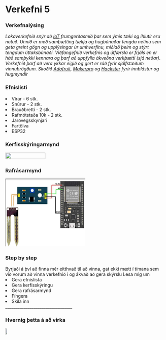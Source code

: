 <h1>Verkefni 5</h1>

<h3>Verkefnalýsing</h3>

_Lokaverkefnið snýr að [IoT](https://en.wikipedia.org/wiki/Internet_of_things) frumgerðasmíð þar sem ýmis tæki og íhlutir eru notuð. Unnið er með samþætting tækja og hugbúnaðar tengda netinu sem geta greint gögn og upplýsingar úr umhverfinu, miðlað þeim og stýrt tengdum úttaksbúnaði.
Viðfangefnið verkefnis og útfærsla er frjáls en er háð samþykki kennara og þarf að uppfylla ákveðna verkþætti (sjá neðar).
Verkefnið þarf að vera ykkar eigið og gert er ráð fyrir sjálfstæðum vinnubrögðum. Skoðið [Adafruit](https://learn.adafruit.com), [Makerpro](https://maker.pro) og [Hackster](https://www.hackster.io) fyrir innblástur og hugmyndir_


<h3>Efnislisti</h3> 

 <li>Vírar - 6 stk.</li>
 <li>Snúrur - 2 stk.</li>
 <li>Brauðbretti - 2 stk.</li>
 <li>Rafmótstaða 10k - 2 stk.</li>
 <li>Jarðvegsskynjari</li>
 <li>Fartölva</li> 
 <li>ESP32</li>

 
<h3>Kerfisskýringarmynd</h3>
<img src="https://github.com/011000010110001001100/Verkefni-5/blob/main/Myndir/kerfisskýring.png" width="50%" height="50%">


<h3>Rafrásarmynd</h3>
<img src="https://github.com/011000010110001001100/Verkefni-5/blob/main/Myndir/rafras.png" width="50%" height="50%">


<h3>Step by step</h3>
Byrjaði á því að finna mér eitthvað til að vinna, gat ekki mætt í tímana sem við vorum að vinna verkefnið í og ákvað að gera skýrslu
<l1>Lesa mig um</l1>
<li>Gera efnislista</li>
<li>Gera kerfisskýringu</li>
<li>Gera rafrásarmynd</li>
<li>Fíngera</li>
<li>Skila inn</li>
_________________________________
<h3>Hvernig þetta á að virka</h3>

[<img src="https://i.etsystatic.com/10919371/r/il/155a7d/1563938723/il_794xN.1563938723_1rmr.jpg" width="10%" height="10%">](https://www.youtube.com/watch?v=1wYAwtzNxJU&t=3s)


